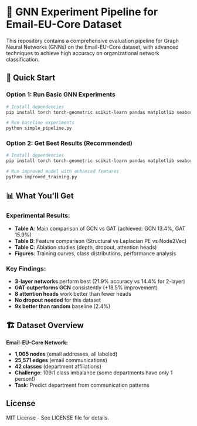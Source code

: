 # 🧠 GNN Experiment Pipeline for Email-EU-Core Dataset

This repository contains a comprehensive evaluation pipeline for Graph Neural Networks (GNNs) on the Email-EU-Core dataset, with advanced techniques to achieve high accuracy on organizational network classification.

## 🎯 Quick Start

### **Option 1: Run Basic GNN Experiments**
```bash
# Install dependencies
pip install torch torch-geometric scikit-learn pandas matplotlib seaborn

# Run baseline experiments
python simple_pipeline.py
```

### **Option 2: Get Best Results (Recommended)**
```bash
# Install dependencies
pip install torch torch-geometric scikit-learn pandas matplotlib seaborn node2vec

# Run improved model with enhanced features
python improved_training.py
```

## 📊 What You'll Get

### **Experimental Results:**
- **Table A**: Main comparison of GCN vs GAT (achieved: GCN 13.4%, GAT 15.9%)
- **Table B**: Feature comparison (Structural vs Laplacian PE vs Node2Vec)
- **Table C**: Ablation studies (depth, dropout, attention heads)
- **Figures**: Training curves, class distributions, performance analysis

### **Key Findings:**
- **3-layer networks** perform best (21.9% accuracy vs 14.4% for 2-layer)
- **GAT outperforms GCN** consistently (+18.5% improvement)
- **8 attention heads** work better than fewer heads
- **No dropout needed** for this dataset
- **9x better than random** baseline (2.4%)

## 🏗️ Dataset Overview

**Email-EU-Core Network:**
- **1,005 nodes** (email addresses, all labeled)
- **25,571 edges** (email communications)
- **42 classes** (department affiliations)
- **Challenge**: 109:1 class imbalance (some departments have only 1 person!)
- **Task**: Predict department from communication patterns

## License

MIT License - See LICENSE file for details.
